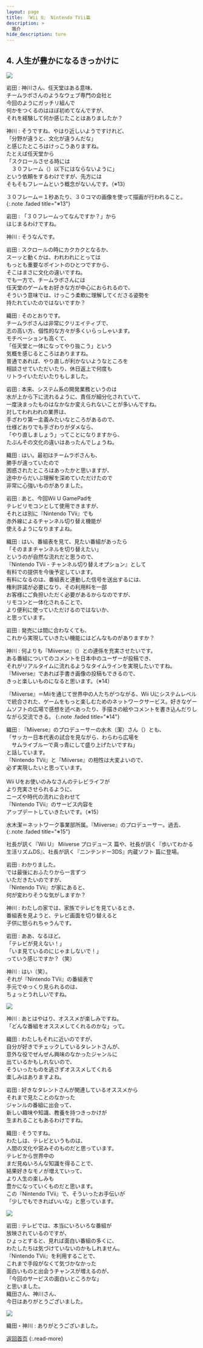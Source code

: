 ```yaml
---
layout: page
title: 『Wii U』 Nintendo TVii篇
description: >
  简介
hide_description: ture
---
```


## 4. 人生が豊かになるきっかけに

<img src="/interviews/jp/WiiU/hardware/vol11/img/mainvisual4.jpg)" stype="border-radius: 12px;">


岩田
: 神川さん、任天堂はある意味、<br>チームラボさんのようなウェブ専門の会社と<br>今回のようにガッチリ組んで<br>何かをつくるのはほぼ初めてなんですが、<br>それを経験して何か感じたことはありましたか？

神川
: そうですね、やはり近しいようですけれど、<br>「分野が違うと、文化が違うんだな」<br>と感じたところはけっこうありますね。<br>たとえば任天堂から<br>「スクロールさせる時には<br>　３０フレーム（）以下にはならないように」<br>という依頼をするわけですが、先方には<br>そもそもフレームという概念がないんです。（※13）

３０フレーム＝１秒あたり、３０コマの画像を使って描画が行われること。
{:.note .faded title="※13"}

岩田
: 「３０フレームってなんですか？」から<br>はじまるわけですね。

神川
: そうなんです。

岩田
: スクロールの時にカクカクとなるか、<br>スーッと動くかは、われわれにとっては<br>もっとも重要なポイントのひとつですから、<br>そこはまさに文化の違いですね。<br>でも一方で、チームラボさんには<br>任天堂のゲームをお好きな方が中心におられるので、<br>そういう意味では、けっこう柔軟に理解してくださる姿勢を<br>持たれていたのではないですか？

織田
: そのとおりです。<br>チームラボさんは非常にクリエイティブで、<br>志の高い方、個性的な方々が多くいらっしゃいます。<br>モチベーションも高くて、<br>「任天堂と一体になってやり抜こう」という<br>気概を感じるところはありますね。<br>普通であれば、やり直しが利かないようなところを<br>相談させていただいたり、休日返上で何度も<br>リトライいただいたりもしました。

岩田
: 本来、システム系の開発業務というのは<br>水が上から下に流れるように、責任が細分化されていて、<br>一度決まったものはなかなか変えられないことが多いんですね。<br>対してわれわれの業界は、<br>手ざわり第一主義みたいなところがあるので、<br>仕様どおりでも手ざわりがダメなら、<br>「やり直しましょう」ってことになりますから、<br>たぶんその文化の違いはあったんでしょうね。

織田
: はい。最初はチームラボさんも、<br>勝手が違っていたので<br>困惑されたところはあったかと思いますが、<br>途中からだいぶ理解を深めていただけたので<br>非常に心強いものがありました。

岩田
: あと、今回Wii U GamePadを<br>テレビリモコンとして使用できますが、<br>それとは別に『Nintendo TVii』でも<br>赤外線によるチャンネル切り替え機能が<br>使えるようになりますよね。

織田
: はい、番組表を見て、見たい番組があったら<br>「そのままチャンネルを切り替えたい」<br>というのが自然な流れだと思うので、<br>『Nintendo TVii - チャンネル切り替えオプション』として<br>有料での提供を今後予定しています。<br>有料になるのは、番組表と連動した信号を送出するには、<br>権利許諾が必要になり、その利用料を一部<br>お客様にご負担いただく必要があるからなのですが、<br>リモコンと一体化されることで、<br>より便利に使っていただけるのではないか、<br>と思っています。

岩田
: 発売には間に合わなくても、<br>これから実現していきたい機能にはどんなものがありますか？

神川
: 何よりも『Miiverse』（）との連係を充実させたいです。<br>ある番組についてのコメントを日本中のユーザーが投稿でき、<br>それがリアルタイムに流れるようなタイムラインを実現したいですね。<br>『Miiverse』であれば手書き画像の投稿もできるので、<br>きっと楽しいものになると思います。（※14）

『Miiverse』＝Miiを通じて世界中の人たちがつながる、Wii Uにシステムレベルで統合された、ゲームをもっと楽しむためのネットワークサービス。好きなゲームソフトの広場で感想を述べあったり、手描きの絵やコメントを書き込んだりしながら交流できる。
{:.note .faded title="※14"}

織田
: 『Miiverse』のプロデューサーの水木（潔）さん（）とも、<br>「サッカー日本代表の試合を見ながら、わらわら広場を<br>　サムライブルーで真っ青にして盛り上げたいですね」<br>と話しています。<br>『Nintendo TVii』と『Miiverse』の相性は大変よいので、<br>必ず実現したいと思っています。<br>&nbsp;<br>Wii Uをお使いのみなさんのテレビライフが<br>より充実させられるように、<br>ニーズや時代の流れに合わせて<br>『Nintendo TVii』のサービス内容を<br>アップデートしていきたいです。（※15）

水木潔＝ネットワーク事業部所属。『Miiverse』のプロデューサー。過去、
{:.note .faded title="※15"}

社長が訊く『Wii U』 Miiverse プロデュース 篇や、社長が訊く『歩いてわかる 生活リズムDS』、社長が訊く『ニンテンドー3DS』内蔵ソフト 篇に登場。

岩田
: わかりました。<br>では最後におふたりから一言ずつ<br>いただきたいのですが、<br>『Nintendo TVii』が家にあると、<br>何が変わりそうな気がしますか？

神川
: わたしの家では、家族でテレビを見ているとき、<br>番組表を見ようと、テレビ画面を切り替えると<br>子供に怒られちゃうんです。

岩田
: ああ、なるほど。<br>「テレビが見えない！」<br>「いま見ているのにじゃましないで！」<br>っていう感じですか？（笑）

神川
: はい（笑）。<br>それが『Nintendo TVii』の番組表で<br>手元でゆっくり見られるのは、<br>ちょっとうれしいですね。

<img src="/interviews/jp/WiiU/hardware/vol11/img/photo9.jpg)" stype="border-radius: 12px;">

神川
: あとはやはり、オススメが楽しみですね。<br>「どんな番組をオススメしてくれるのかな」って。

織田
: わたしもそれに近いのですが、<br>自分が好きでチェックしているタレントさんが、<br>意外な役でぜんぜん興味のなかったジャンルに<br>出ているかもしれないので、<br>そういったものを逃さずオススメしてくれる<br>楽しみはありますよね。

岩田
: 好きなタレントさんが関連しているオススメから<br>それまで見たことのなかった<br>ジャンルの番組に出会って、<br>新しい趣味や知識、教養を持つきっかけが<br>生まれることもあるわけですね。

織田
: そうですね。<br>わたしは、テレビというものは、<br>人間の文化や営みそのものだと思っています。<br>テレビから世界中の<br>まだ見ぬいろんな知識を得ることで、<br>結果好きなモノが増えていって、<br>より人生の楽しみも<br>豊かになっていくものだと思います。<br>この『Nintendo TVii』で、そういったお手伝いが<br>「少しでもできればいいな」と思っています。

<img src="/interviews/jp/WiiU/hardware/vol11/img/photo10.jpg)" stype="border-radius: 12px;">

岩田
: テレビでは、本当にいろいろな番組が<br>放映されているのですが、<br>ひょっとすると、見れば面白い番組の多くに、<br>わたしたちは気づけていないのかもしれません。<br>『Nintendo TVii』を利用することで、<br>これまで手段がなくて気づかなかった<br>面白いものと出会うチャンスが増えるのが、<br>「今回のサービスの面白いところかな」<br>と思いました。<br>織田さん、神川さん、<br>今日はありがとうございました。

<img src="/interviews/jp/WiiU/hardware/vol11/img/photo11.jpg)" stype="border-radius: 12px;">

織田・神川
: ありがとうございました。



[返回首页](../../../../../)
{:.read-more}
